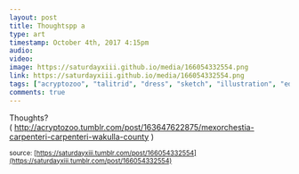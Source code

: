 ```yaml
---
layout: post
title: Thoughtspp a 
type: art
timestamp: October 4th, 2017 4:15pm
audio: 
video: 
image: https://saturdayxiii.github.io/media/166054332554.png
link: https://saturdayxiii.github.io/media/166054332554.png
tags: ["acryptozoo", "talitrid", "dress", "sketch", "illustration", "edmonton", "art"]
comments: true
---
```

Thoughts?
( <a href="http://acryptozoo.tumblr.com/post/163647622875/mexorchestia-carpenteri-carpenteri-wakulla-county" target="_blank">http://acryptozoo.tumblr.com/post/163647622875/mexorchestia-carpenteri-carpenteri-wakulla-county</a> )
 
  
<small>source: [https://saturdayxiii.tumblr.com/post/166054332554](https://saturdayxiii.tumblr.com/post/166054332554)</small>